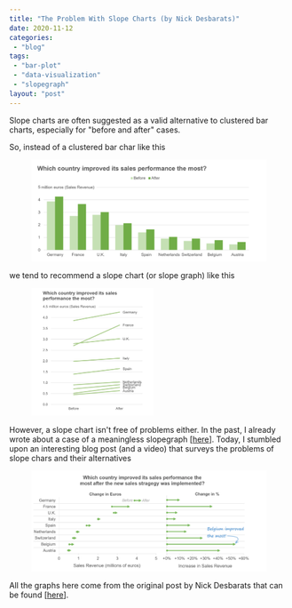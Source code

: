 ```yaml
---
title: "The Problem With Slope Charts (by Nick Desbarats)"
date: 2020-11-12
categories: 
 - "blog"
tags: 
 - "bar-plot"
 - "data-visualization"
 - "slopegraph"
layout: "post"
---
```


<!-- wp:paragraph -->
Slope charts are often suggested as a valid alternative to clustered bar charts, especially for "before and after" cases. 


<!-- /wp:paragraph -->

<!-- wp:paragraph -->
So, instead of a clustered bar char like this


<!-- /wp:paragraph -->

<!-- wp:image {"id":3697,"width":null,"height":null,"sizeSlug":"large","linkDestination":"none"} -->
<figure class="wp-block-image size-large"><img src="/assets/img/2020/11/image-6.png" alt="" class="wp-image-3697" width="NaN" height="NaN"></figure>
<!-- /wp:image -->

<!-- wp:paragraph -->
we tend to recommend a slope chart (or slope graph) like this 


<!-- /wp:paragraph -->

<!-- wp:image {"id":3699,"width":220,"height":230,"sizeSlug":"large","linkDestination":"none"} -->
<figure class="wp-block-image size-large is-resized"><img src="/assets/img/2020/11/image-7.png" alt="" class="wp-image-3699" width="220" height="230"></figure>
<!-- /wp:image -->

<!-- wp:paragraph -->
However, a slope chart isn't free of problems either. In the past, I already wrote about a case of a meaningless slopegraph [[here](https://gorelik.net/2018/06/20/meaningless-slopes/)].  Today, I stumbled upon an interesting blog post (and a video) that surveys the problems of slope chars and their alternatives


<!-- /wp:paragraph -->

<!-- wp:image {"id":3701,"sizeSlug":"large","linkDestination":"none"} -->
<figure class="wp-block-image size-large"><img src="/assets/img/2020/11/image-8.png" alt="" class="wp-image-3701"></figure>
<!-- /wp:image -->

<!-- wp:paragraph -->
All the graphs here come from the original post by Nick Desbarats that can be found [[here](https://www.practicalreporting.com/blog/2020/10/17/the-problem-with-slope-charts)]. 


<!-- /wp:paragraph -->

<!-- wp:paragraph -->

<!-- /wp:paragraph -->
